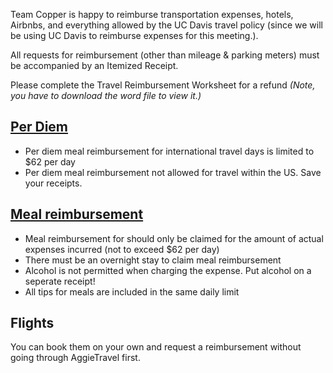 Team Copper is happy to reimburse transportation expenses, hotels, Airbnbs, 
and everything allowed by the UC Davis travel policy 
(since we will be using UC Davis to reimburse expenses for this meeting.). 

All requests for reimbursement (other than mileage & parking meters)
must be accompanied by an Itemized Receipt.

Please complete the Travel Reimbursement Worksheet for a refund _(Note, you have to download the word file to view it.)_  

## [Per Diem](https://afs.ucdavis.edu/our_services/travel-e-entertainment/foreign-travel/per-diem.html)
- Per diem meal reimbursement for international travel days is limited to $62 per day
- Per diem meal reimbursement not allowed for travel within the US. Save your receipts.

## [Meal reimbursement](https://afs.ucdavis.edu/our_services/travel-e-entertainment/foreign-travel/per-diem.html)
- Meal reimbursement for should only be claimed for the amount of actual expenses incurred (not to exceed $62 per day)
- There must be an overnight stay to claim meal reimbursement
- Alcohol is not permitted when charging the expense. Put alcohol on a seperate receipt!
- All tips for meals are included in the same daily limit

## Flights
You can book them on your own and request a reimbursement without going through AggieTravel first. 
